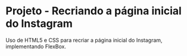 # Projeto - Recriando a página inicial do Instagram 
Uso de HTML5 e CSS para recriar a página inicial do Instagram, implementando FlexBox.
